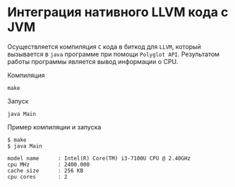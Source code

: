 # Интеграция нативного LLVM кода с JVM

Осуществляется компиляция `C` кода в биткод для `LLVM`, который вызывается в `java` программе при помощи `Polyglot API`. Результатом работы программы является вывод информации о CPU.

Компиляция
```
make
```

Запуск
```
java Main
```

Пример компиляции и запуска
```
$ make
$ java Main

model name      : Intel(R) Core(TM) i3-7100U CPU @ 2.40GHz
cpu MHz         : 2400.000
cache size      : 256 KB
cpu cores       : 2
```